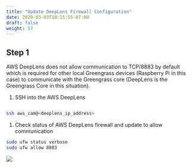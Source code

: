 ```yaml
---
title: "Update DeepLens Firewall Configuration"
date: 2020-03-03T10:15:55-07:00
draft: false
weight: 57
---
```

## Step 1

AWS DeepLens does not allow communication to TCP/8883 by default which is required for other local Greengrass devices (Raspberry Pi in this case) to communicate with the Greengrass core (DeepLens is the Greengrass Core in this situation).  

1. SSH into the AWS DeepLens

```bash

ssh aws_cam@<deeplens_ip_address>

```

1. Check status of AWS DeepLens firewall and update to allow communication

```bash
sudo ufw status verbose
sudo ufw allow 8883
```
![](/images/400_advanced/410_build_a_custom_ml/416_connect_iot/416a_update_deeplens_firewall/416a_step1_ssh_ufw.png)
